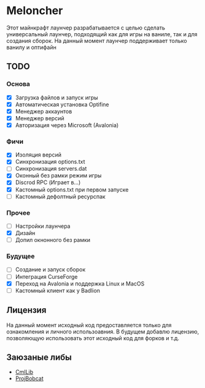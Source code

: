 # Meloncher
Этот майнкрафт лаунчер разрабатывается с целью сделать универсальный лаунчер, подходящий как для игры на ваниле, так и для создания сборок. На данный момент лаунчер поддерживает только ванилу и оптифайн

## TODO
### Основа
 - [x] Загрузка файлов и запуск игры
 - [x] Автоматическая установка Optifine
 - [x] Менеджер аккаунтов
 - [x] Менеджер версий
 - [x] Авторизация через Microsoft (Avalonia)
### Фичи
 - [x] Изоляция версий
 - [x] Синхронизация options.txt
 - [ ] Синхронизация servers.dat
 - [x] Оконный без рамки режим игры
 - [x] Discrod RPC (Играет в...)
 - [x] Кастомный options.txt при первом запуске
 - [ ] Кастомный дефолтный ресурспак
### Прочее
 - [ ] Настройки лаунчера
 - [x] Дизайн
 - [ ] Допил окнонного без рамки
 ### Будущее
 - [ ] Создание и запуск сборок
 - [ ] Интеграция CurseForge
 - [x] Переход на Avalonia и поддержка Linux и MacOS
 - [ ] Кастомный клиент как у Badlion

## Лицензия
На данный момент исходный код предоставляется только для ознакомления и личного использоавния. В будущем добавлю лицензию, позволяющую использовать этот исходный код для форков и т.д.
## Заюзаные либы
- [CmlLib](https://github.com/CmlLib/CmlLib.Core)
- [ProjBobcat](https://github.com/Corona-Studio/ProjBobcat)
